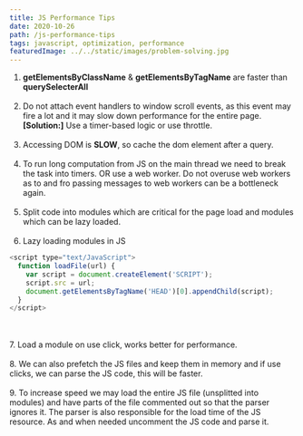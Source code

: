 ```yaml
---
title: JS Performance Tips
date: 2020-10-26
path: /js-performance-tips
tags: javascript, optimization, performance
featuredImage: ../../static/images/problem-solving.jpg
---
```



1. **getElementsByClassName** & **getElementsByTagName** are faster than **querySelecterAll**
<br/><br/>
2. Do not attach event handlers to window scroll events, as this event may fire a lot and it may slow down performance for the entire page.<br/>
**[Solution:]** Use a timer-based logic or use throttle.
<br/><br/>
3. Accessing DOM is **SLOW**, so cache the dom element after a query.
<br/><br/>
4. To run long computation from JS on the main thread we need to break the task into timers.
OR use a web worker. Do not overuse web workers as to and fro passing messages to web workers can be a bottleneck again.
<br/><br/>
5. Split code into modules which are critical for the page load and modules which can be lazy loaded.
<br/><br/>
6. Lazy loading modules in JS
```js
<script type="text/JavaScript">
  function loadFile(url) {
	var script = document.createElement('SCRIPT');
	script.src = url;
	document.getElementsByTagName('HEAD')[0].appendChild(script);
  }
</script>
```
<br/><br/>
7. Load a module on use click, works better for performance. 
<br/><br/>
8.  We can also prefetch the JS files and keep them in memory and if use clicks, we can parse the JS code, this will be faster.
<br/><br/>
9. To increase speed we may load the entire JS file (unsplitted into modules) and have parts of the file commented out so that the parser ignores it. The parser is also responsible for the load time of the JS resource. As and when needed uncomment the JS code and parse it.


